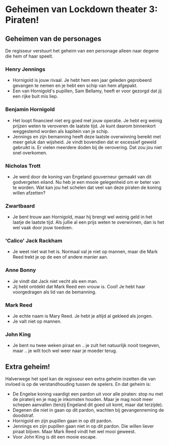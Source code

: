 # Geheimen van Lockdown theater 3: Piraten!

## Geheimen van de personages
De regisseur verstuurt het geheim van een personage alleen naar degene die hem of haar speelt.

### Henry Jennings
* Hornigold is jouw rivaal. Je hebt hem een jaar geleden geprobeerd gevangen te nemen en je hebt een schip van hem afgepakt.
* Een van Hornigold's pupillen, Sam Bellamy, heeft er voor gezorgd dat jij een rijke buit mis liep.

### Benjamin Hornigold
* Het loopt financieel niet erg goed met jouw operatie. Je hebt erg weinig prijzen weten te veroveren de laatste tijd. Je kunt daarom binnenkort weggestemd worden als kapitein van je schip.
* Jennings en zijn bemanning heeft deze laatste overwinning bereikt met meer geluk dan wijsheid. Je vindt bovendien dat er excessief geweld gebruikt is. Er vielen meerdere doden bij de verovering. Dat zou jou niet snel overkomen.

### Nicholas Trott
* Je werd door de koning van Engeland gouverneur gemaakt van dit godvergeten eiland. Nu heb je een mooie gelegenheid om er beter van te worden. Wat kan jou het schelen dat veel van deze piraten de koning willen afzetten?

### Zwartbaard
* Je bent trouw aan Hornigold, maar hij brengt wel weinig geld in het laatje de laatste tijd. Als jullie al een prijs weten te overwinnen, dan is het wel vaak door jouw toedoen.

### 'Calico' Jack Rackham
* Je weet niet wat het is. Normaal val je niet op mannen, maar die Mark Reed trekt je op de een of andere manier aan.

### Anne Bonny
* Je vindt dat Jack niet vecht als een man.
* Jij hebt ontdekt dat Mark Reed een vrouw is. Cool! Je hebt haar voorgedragen als lid van de bemanning.

### Mark Reed
* Je echte naam is Mary Reed. Je hebt je altijd al gekleed als jongen.
* Je valt niet op mannen.

### John King
* Je bent nu twee weken piraat en .. je zult het natuurlijk nooit toegeven, maar .. je wilt toch wel weer naar je moeder terug.


## Extra geheim!
Halverwege het spel kan de regisseur een extra geheim inzetten die van invloed is op de verstandhouding tussen de spelers. En dat geheim is:
* De Engelse koning vaardigt een pardon uit voor alle piraten: stop nu met de piraterij en je mag je inkomsten houden. Maar je mag nooit meer schepen aanvallen (tenzij Engeland dit goed uit komt, maar dat terzijde). 
* Degenen die niet in gaan op dit pardon, wachten bij gevangenneming de doodstraf.
* Hornigold en zijn pupillen gaan in op dit pardon.
* Jennings en zijn pupillen gaan niet in op dit pardon. Die willen liever piraat blijven. Maar Mark Reed vindt het wel mooi geweest.
* Voor John King is dit een mooie escape.
